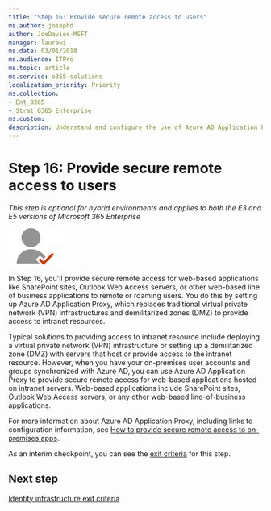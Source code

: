 ```yaml
---
title: "Step 16: Provide secure remote access to users"
ms.author: josephd
author: JoeDavies-MSFT
manager: laurawi
ms.date: 03/01/2018
ms.audience: ITPro
ms.topic: article
ms.service: o365-solutions
localization_priority: Priority
ms.collection: 
- Ent_O365
- Strat_O365_Enterprise
ms.custom:
description: Understand and configure the use of Azure AD Application Proxy.
---
```


# Step 16: Provide secure remote access to users

*This step is optional for hybrid environments and applies to both the E3 and E5 versions of Microsoft 365 Enterprise*

![](./media/deploy-foundation-infrastructure/identity_icon-small.png)

In Step 16, you'll provide secure remote access for web-based applications like SharePoint sites, Outlook Web Access servers, or other web-based line of business applications to remote or roaming users. You do this by setting up Azure AD Application Proxy, which replaces traditional virtual private network (VPN) infrastructures and demilitarized zones (DMZ) to provide access to intranet resources. 

Typical solutions to providing access to intranet resource include deploying a virtual private network (VPN) infrastructure or setting up a demilitarized zone (DMZ) with servers that host or provide access to the intranet resource. However, when you have your on-premises user accounts and groups synchronized with Azure AD, you can use Azure AD Application Proxy to provide secure remote access for web-based applications hosted on intranet servers. Web-based applications include SharePoint sites, Outlook Web Access servers, or any other web-based line-of-business applications. 

For more information about Azure AD Application Proxy, including links to configuration information, see [How to provide secure remote access to on-premises apps](https://docs.microsoft.com/azure/active-directory/active-directory-application-proxy-get-started).


As an interim checkpoint, you can see the [exit criteria](identity-exit-criteria.md#crit-identity-step16) for this step.

## Next step

[Identity infrastructure exit criteria](identity-exit-criteria.md)

